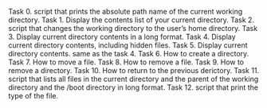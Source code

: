 Task 0.
script that prints the absolute path name of the current working directory.
Task 1.
Display the contents list of your current directory.
Task 2.
script that changes the working directory to the user’s home directory.
Task 3.
Display current directory contents in a long format.
Task 4.
Display current directory contents, including hidden files.
Task 5.
Display current directory contents. same as the task 4.
Task 6. 
How to create a directory.
Task 7.
How to move a file.
Task 8.
How to remove a file.
Task 9.
How to remove a directory.
Task 10.
How to return to the previous derictory.
Task 11.
script that lists all files in the current directory and the parent of the working directory and the /boot directory in long format.
Task 12.
script that print the type of the file.
